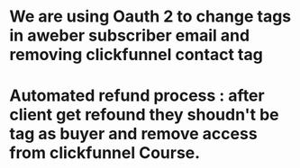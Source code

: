 # We are using Oauth 2 to change tags in aweber subscriber email and removing clickfunnel contact tag 

# Automated refund process : after client get refound they shoudn't be tag as buyer and remove access from clickfunnel Course.